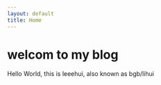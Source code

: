 ```yaml
---
layout: default
title: Home
---
```


# welcom to my blog

Hello World, this is leeehui, also known as bgb/lihui
